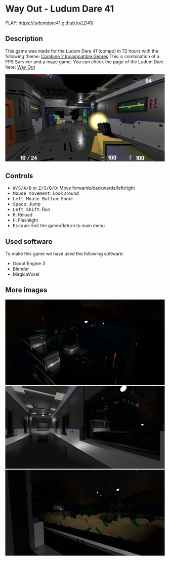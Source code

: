 # Way Out - Ludum Dare 41
PLAY: https://ludumdare41.github.io/LD41/

## Description
This game was made for the Ludum Dare 41 (compo) in 72 hours with the following theme:  [Combine 2 Incompatible Genres](https://ldjam.com/events/ludum-dare/41)
This is combination of a FPS Survivor and a maze game. You can check the page of the Ludum Dare here: [Way Out](https://ldjam.com/events/ludum-dare/41/way-out)

![Way Out image 1](/img_for_github/img1.png)

## Controls
- <kbd>W/S/A/D</kbd> or <kbd>Z/S/Q/D</kbd>: Move forwards/backwards/left/right
- <kbd>Mouse movement</kbd>: Look around
- <kbd>Left Mouse Button</kbd>: Shoot
- <kbd>Space</kbd>: Jump
- <kbd>Left Shift</kbd>: Run
- <kbd>R</kbd>: Reload
- <kbd>F</kbd>: Flashlight
- <kbd>Escape</kbd>: Exit the game/Return to main menu


## Used software
To make this game we have used the following software:
- Godot Engine 3
- Blender
- MagicaVoxel
 
 
## More images
![Way Out image 2](/img_for_github/img2.png)
![Way Out image 3](/img_for_github/img3.png)
![Way Out image 4](/img_for_github/img4.png)
